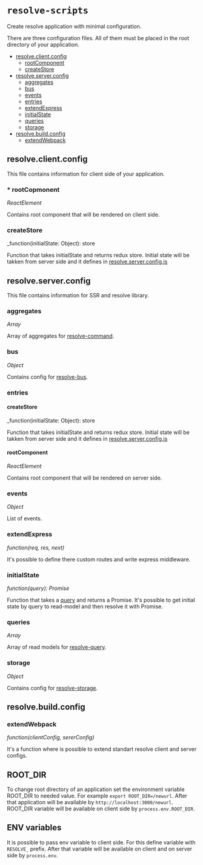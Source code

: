 # `resolve-scripts`

Create resolve application with minimal configuration.

There are three configuration files. All of them must be placed in the root directory of your application.

- [resolve.client.config](#resolveclientconfig)
    - [rootComponent](#-rootcomponent)
    - [createStore](#createstore)
- [resolve.server.config](#resolveserverconfig)
    - [aggregates](#aggregates)
    - [bus](#bus)
    - [events](#events)
    - [entries](#entries)
    - [extendExpress](#extendexpress)
    - [initialState](#initialstate)
    - [queries](#queries)
    - [storage](#storage)
- [resolve.build.config](#resolvebuildconfig)
    - [extendWebpack](#extendwebpack)

## resolve.client.config

This file contains information for client side of your application.

### * rootCopmonent
_ReactElement_

Contains root component that will be rendered on client side.

### createStore
_function(initialState: Object): store

Function that takes initialState and returns redux store. Initial state will be takken from server side and it defines in [resolve.server.config.js](#initialstate)


## resolve.server.config

This file contains information for SSR and resolve library.

### aggregates
_Array_

Array of aggregates for [resolve-command](https://github.com/reimagined/resolve/tree/resolve-scripts-readme/packages/resolve-command).


### bus
_Object_

Contains config for [resolve-bus](https://github.com/reimagined/resolve/tree/resolve-scripts-readme/packages/resolve-bus).

### entries

#### createStore
_function(initialState: Object): store

Function that takes initialState and returns redux store. Initial state will be takken from server side and it defines in [resolve.server.config.js](#initialstate)

#### rootComponent
_ReactElement_

Contains root component that will be rendered on server side.

### events
_Object_

List of events.

### extendExpress
_function(req, res, next)_

It's possible to define there custom routes and write express middleware.

### initialState
_function(query): Promise_

Function that takes a [query](https://github.com/reimagined/resolve/tree/resolve-scripts-readme/packages/resolve-query) and returns a Promise. It's possible to get initial state by query to read-model and then resolve it with Promise.

### queries
_Array_

Array of read models for [resolve-query](https://github.com/reimagined/resolve/tree/resolve-scripts-readme/packages/resolve-query).

### storage
_Object_

Contains config for [resolve-storage](https://github.com/reimagined/resolve/tree/resolve-scripts-readme/packages/resolve-storage).

## resolve.build.config

### extendWebpack
_function(clientConfig, sererConfig)_

It's a function where is possible to extend standart resolve client and server configs.

## ROOT_DIR

To change root directory of an application set the environment variable ROOT_DIR to needed value. For example `export ROOT_DIR=/newurl`. After that application will be available by `http://localhost:3000/newurl`. ROOT_DIR variable will be available on client side by `process.env.ROOT_DIR`.

## ENV variables

It is possible to pass env variable to client side. For this define variable with `RESOLVE_` prefix. After that variable will be available on client and on server side by `process.env`.
